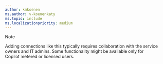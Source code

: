 ```yaml
---
author: kmkoenen
ms.author: v-koenenkaty
ms.topic: include
ms.localizationpriority: medium
---
```


<!-- markdownlint-disable MD041-->

> [!NOTE]
> Adding connections like this typically requires collaboration with the service owners and IT admins. Some functionality might be available only for Copilot metered or licensed users.